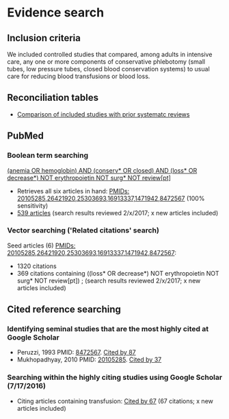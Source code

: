 # Evidence search
## Inclusion criteria
We included controlled studies that compared, among adults in intensive care, any one or more components of conservative phlebotomy (small tubes, low pressure tubes, closed blood conservation systems) to usual care for reducing blood transfusions or blood loss.

## Reconciliation tables
* [Comparison of included studies with prior systematc reviews](../../tree/master/reconciliation-tables/)

## PubMed
### Boolean term searching

[(anemia OR hemoglobin) AND (conserv\* OR closed) AND (loss\* OR decrease\*) NOT erythropoietin NOT surg\* NOT review[pt]](https://www.ncbi.nlm.nih.gov/pubmed?cmd=Search&term=%28anemia%20OR%20hemoglobin%29%20AND%20%28conserv%2A%20OR%20closed%29%20AND%20%28loss%2A%20OR%20decrease%2A%29%20NOT%20erythropoietin%20NOT%20surg%2A%20NOT%20review%5Bpt%5D)
* Retrieves all six articles in hand: [PMIDs: 20105285,26421920,25303693,16913337,1471942,8472567](https://www.ncbi.nlm.nih.gov/pubmed?cmd=Search&term=20105285%2026421920%2025303693%2016913337%2014719427%208472567) (100% sensitivity)
* [539 articles](https://www.ncbi.nlm.nih.gov/pubmed?cmd=Search&term=%28anemia%20OR%20hemoglobin%29%20AND%20%28conserv%2A%20OR%20closed%29%20AND%20%28loss%2A%20OR%20decrease%2A%29%20NOT%20erythropoietin%20NOT%20surg%2A%20NOT%20review%5Bpt%5D) (search results reviewed 2/x/2017; x new articles included)

### Vector searching ('Related citations' search)
Seed articles (6) [PMIDs: 20105285,26421920,25303693,16913337,1471942,8472567](https://www.ncbi.nlm.nih.gov/pubmed?cmd=Search&term=20105285%2026421920%2025303693%2016913337%2014719427%208472567): 
 * 1320 citations
 * 369 citations containing  ((loss\* OR decrease\*) NOT erythropoietin NOT surg\* NOT review[pt])  ; (search results reviewed 2/x/2017; x new articles included)

## Cited reference searching

### Identifying seminal studies that are the most highly cited at Google Scholar
 * Peruzzi, 1993 PMID: [8472567](https://pubmed.gov/8472567). [Cited by 87](https://scholar.google.com/scholar?cites=3225223193678390165&as_sdt=2005&sciodt=0,5&hl=en)
 * Mukhopadhyay, 2010 PMID: [20105285](https://pubmed.gov/20105285). [Cited by 37](https://scholar.google.com/scholar?cites=5973336856396140509&as_sdt=2005&sciodt=0,5&hl=en)

### Searching within the highly citing studies using Google Scholar (7/17/2016)
 * Citing articles containing transfusion: [Cited by 67](https://scholar.google.com/scholar?q=transfusion&btnG=&hl=en&as_sdt=2005&sciodt=0%2C5&cites=3225223193678390165&scipsc=1)  (67 citations; x new articles included)
